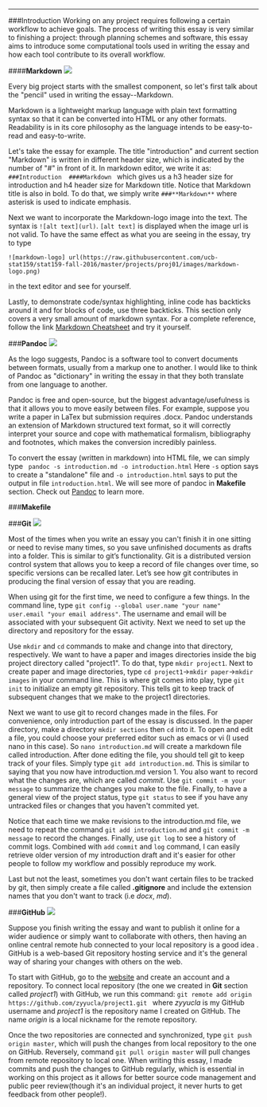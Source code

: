 

<hr>
  
###Introduction
   Working on any project requires following a certain workflow to achieve goals. The process of writing this essay is very similar to finishing a project: through planning schemes and software, this essay aims to introduce some computational tools used in writing the essay and how each tool contribute to its overall workflow.
	 
####**Markdown**
![](../images/markdown-logo.png)

Every big project starts with the smallest component, so let's first talk about the "pencil" used in writing the essay--Markdown.
	  
Markdown is a lightweight markup language with plain text formatting syntax so that it can be converted into HTML or any other formats. Readability is in its core philosophy as the language intends to be easy-to-read and easy-to-write. 

Let's take the essay for example. The title "introduction" and current section "Markdown" is written in different header size, which is indicated by the number of "#" in front of it. In markdown editor, we write it as:
 `###Introduction  ####Markdown `
which gives us a h3 header size for introduction and h4 header size for Markdown title. Notice that Markdown title is also in bold. To do that, we simply write `###**Markdown**` where asterisk is used to indicate emphasis.

Next we want to incorporate the Markdown-logo image into the text. The syntax is `![alt text](url)`. `[alt text]` is displayed when the image url is not valid. To have the same effect as what you are seeing in the essay, try to type 
```
![markdown-logo] url(https://raw.githubusercontent.com/ucb-stat159/stat159-fall-2016/master/projects/proj01/images/markdown-logo.png)
``` 
in the text editor and see for yourself.

Lastly, to demonstrate code/syntax highlighting, inline code has backticks  around it and for blocks of code, use three backticks.  This section only covers a very small amount of markdown syntax. For a complete reference, follow the link [Markdown Cheatsheet](https://github.com/adam-p/markdown-here/wiki/Markdown-Cheatsheet#links)  and try it yourself.     



###**Pandoc**
![](../images/pandoc-logo.png)
   
  As the logo suggests, Pandoc is a software tool to convert documents between formats, usually from a markup one to another. I would like to think of Pandoc as "dictionary" in writing the essay in that they both translate from one language to another.  

Pandoc is free and open-source, but the biggest advantage/usefulness is that it allows you to move easily between files. For example, suppose you write a paper in LaTex but submission requires .docx. Pandoc understands an extension of Markdown structured text format, so it will correctly interpret your source and cope with mathematical formalism, bibliography and footnotes, which makes the conversion incredibly painless.

To convert the essay (written in markdown) into HTML file, we can simply type 
 ` pandoc -s introduction.md -o introduction.html`
 Here `-s` option says to create a "standalone" file and `-o introduction.html` says to put the output in file `introduction.html`. We will see more of pandoc in **Makefile** section.  Check out [Pandoc](http://pandoc.org/getting-started.html) to learn more.



###**Makefile**
  

###**Git**
![](../images/git-logo.png)
  
  Most of the times when you write an essay you can't finish it in one sitting or need to revise many times, so you save unfinished documents as drafts into a folder. This is similar to git’s functionality. Git is a distributed version control system that allows you to keep a record of file changes over time, so specific versions can be recalled later. Let’s see how git contributes in producing the final version of essay that you are reading. 
    
  When using git for the first time, we need to configure a few things. In the command line, type `git config --global user.name "your name"  user.email "your email address"`. The username and email will be associated with your subsequent Git activity. Next we need to set up the directory and repository for the essay.  
    
Use `mkdir` and `cd` commands to make and change into that directory, respectively. We want to have a paper and images directories inside the big project directory called "project1". To do that, type `mkdir project1`.  Next to create paper and image directories, type `cd project1`->`mkdir paper`->`mkdir images` in your command line. This is where git comes into play, type `git init` to initialize an empty git repository. This tells git to keep track of subsequent changes that we make to the project1 directories. 

Next we want to use git to record changes made in the files. For convenience, only introduction part of the essay is discussed. In the paper directory, make a directory `mkdir sections` then `cd` into it. To open and edit a file, you could choose your preferred editor such as emacs or vi (I used nano in this case).  So `nano introduction.md` will create a markdown file called introduction. After done editing the file, you should tell git to keep track of your files. Simply type `git add introduction.md`. This is similar to saying that you now have introduction.md version 1. You also want to record what the changes are, which are called _commit_. Use `git commit -m your message` to summarize the changes you make to the file.  Finally, to have a general view of the project status, type `git status` to see if you have any untracked files or changes that you haven't commited yet.

Notice that each time we make revisions to the introduction.md file, we need to repeat the command `git add introduction.md` and `git commit -m message` to record the changes. Finally, use `git log` to see a history of  commit logs. Combined with `add`  `commit` and  `log` command,  I can easily retrieve older version of my introduction draft and it's easier for other people to follow my workflow and possibly reproduce my work. 

 Last but not the least, sometimes you don't want certain files to be tracked by git, then simply create a file called **.gitignore** and include the extension names that you don't want to track (i.e _docx_, _md_).


###**GitHub**
![](../images/github-logo.png)

Suppose you finish writing the essay and want to publish it online for a wider audience or simply want to collaborate with others, then having an online central remote hub connected to your local repository is a good idea . GitHub is a web-based Git repository hosting service and it's the general way of sharing your changes with others on the web. 

To start with GitHub, go to the [website](https://github.com/) and create an account and a repository. To connect local repository (the one we created in **Git** section called _project1_) with GitHub, we run this command:
  `git remote add origin https://github.com/zyyucla/project1.git ` 
where _zyyucla_ is my GitHub username and _project1_ is the repository name I created on GitHub. The name _origin_ is a local nickname for the remote repository. 

Once the two repositories are connected and synchronized, type `git push origin master`, which will push the changes from local repository to the one on GitHub. Reversely, command `git pull origin master` will pull changes from remote repository to local one. When writing this essay, I made commits and push the changes to GitHub regularly, which is essential in working on this project as it allows for better source code management and public peer review(though it's an individual project, it never hurts to get feedback from other people!). 

